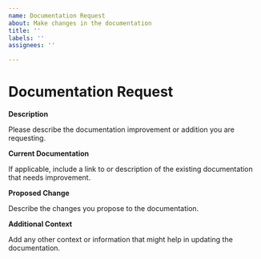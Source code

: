 ```yaml
---
name: Documentation Request
about: Make changes in the documentation
title: ''
labels: ''
assignees: ''

---
```


# Documentation Request

**Description**

Please describe the documentation improvement or addition you are requesting.

**Current Documentation**

If applicable, include a link to or description of the existing documentation that needs improvement.

**Proposed Change**

Describe the changes you propose to the documentation.

**Additional Context**

Add any other context or information that might help in updating the documentation.
